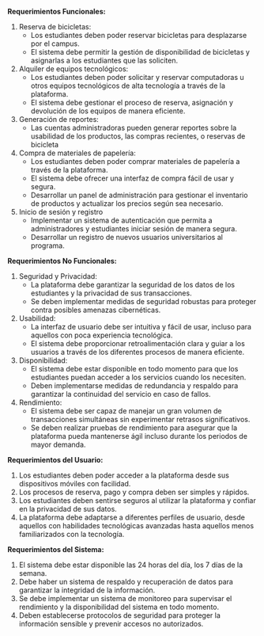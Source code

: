 **Requerimientos Funcionales:**
1. Reserva de bicicletas:
   - Los estudiantes deben poder reservar bicicletas para desplazarse por el campus.
   - El sistema debe permitir la gestión de disponibilidad de bicicletas y asignarlas a los estudiantes que las soliciten.
2. Alquiler de equipos tecnológicos:
   - Los estudiantes deben poder solicitar y reservar computadoras u otros equipos tecnológicos de alta tecnología a través de la plataforma.
   - El sistema debe gestionar el proceso de reserva, asignación y devolución de los equipos de manera eficiente.
3. Generación de reportes:
   - Las cuentas administradoras pueden generar reportes sobre la usabilidad de los productos, las compras recientes, o reservas de bicicleta
4. Compra de materiales de papelería:
   - Los estudiantes deben poder comprar materiales de papelería a través de la plataforma.
   - El sistema debe ofrecer una interfaz de compra fácil de usar y segura.
   - Desarrollar un panel de administración para gestionar el inventario de productos y actualizar los precios según sea necesario.
5. Inicio de sesión y registro
   - Implementar un sistema de autenticación que permita a administradores y estudiantes iniciar sesión de manera segura.
   - Desarrollar un registro de nuevos usuarios universitarios al programa.

**Requerimientos No Funcionales:**
1. Seguridad y Privacidad:
   - La plataforma debe garantizar la seguridad de los datos de los estudiantes y la privacidad de sus transacciones.
   - Se deben implementar medidas de seguridad robustas para proteger contra posibles amenazas cibernéticas.
2. Usabilidad:
   - La interfaz de usuario debe ser intuitiva y fácil de usar, incluso para aquellos con poca experiencia tecnológica.
   - El sistema debe proporcionar retroalimentación clara y guiar a los usuarios a través de los diferentes procesos de manera eficiente.
3. Disponibilidad:
   - El sistema debe estar disponible en todo momento para que los estudiantes puedan acceder a los servicios cuando los necesiten.
   - Deben implementarse medidas de redundancia y respaldo para garantizar la continuidad del servicio en caso de fallos.
4. Rendimiento:
   - El sistema debe ser capaz de manejar un gran volumen de transacciones simultáneas sin experimentar retrasos significativos.
   - Se deben realizar pruebas de rendimiento para asegurar que la plataforma pueda mantenerse ágil incluso durante los periodos de mayor demanda.

**Requerimientos del Usuario:**
1. Los estudiantes deben poder acceder a la plataforma desde sus dispositivos móviles con facilidad.
2. Los procesos de reserva, pago y compra deben ser simples y rápidos.
3. Los estudiantes deben sentirse seguros al utilizar la plataforma y confiar en la privacidad de sus datos.
4. La plataforma debe adaptarse a diferentes perfiles de usuario, desde aquellos con habilidades tecnológicas avanzadas hasta aquellos menos familiarizados con la tecnología.

**Requerimientos del Sistema:**
1. El sistema debe estar disponible las 24 horas del día, los 7 días de la semana.
2. Debe haber un sistema de respaldo y recuperación de datos para garantizar la integridad de la información.
3. Se debe implementar un sistema de monitoreo para supervisar el rendimiento y la disponibilidad del sistema en todo momento.
4. Deben establecerse protocolos de seguridad para proteger la información sensible y prevenir accesos no autorizados. 
